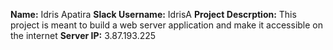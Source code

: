 **Name:** Idris Apatira
**Slack Username:** IdrisA
**Project Descrption:** This project is meant to build a web server application and make it accessible on the internet
**Server IP:** 3.87.193.225
